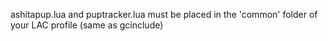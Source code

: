 ashitapup.lua and puptracker.lua must be placed in the 'common' folder of your LAC profile (same as gcinclude)
